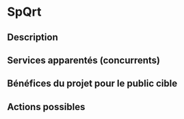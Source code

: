 # SpQrt
## Description
## Services apparentés (concurrents)
## Bénéfices du projet pour le public cible
## Actions possibles 
